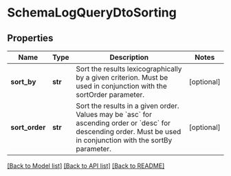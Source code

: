 # SchemaLogQueryDtoSorting

## Properties
Name | Type | Description | Notes
------------ | ------------- | ------------- | -------------
**sort_by** | **str** | Sort the results lexicographically by a given criterion. Must be used in conjunction with the sortOrder parameter. | [optional] 
**sort_order** | **str** | Sort the results in a given order. Values may be &#x60;asc&#x60; for ascending order or &#x60;desc&#x60; for descending order. Must be used in conjunction with the sortBy parameter. | [optional] 

[[Back to Model list]](../README.md#documentation-for-models) [[Back to API list]](../README.md#documentation-for-api-endpoints) [[Back to README]](../README.md)


